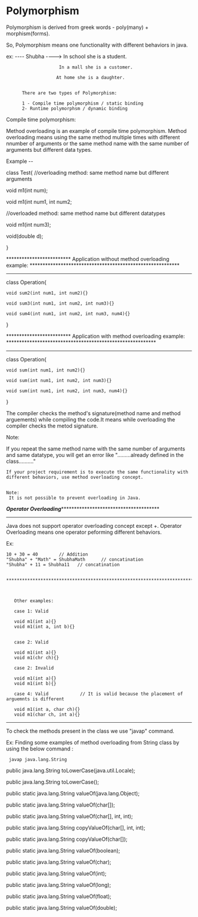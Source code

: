 # Polymorphism
Polymorphism is derived from  greek words - poly(many) + morphism(forms).


So, Polymorphism means one functionality with different behaviors in java.

ex: ---- Shubha ----> In school she is a student.

                        In a mall she is a customer.
                        
                       At home she is a daughter.
                       
          
          There are two types of Polymorphism: 
          
          1 - Compile time polymorphism / static binding
          2- Runtime polymorphsm / dynamic binding
          
          
          

Compile time polymorphism:

Method overloading is an example of compile time polymorphism. Method overloading means using the same method multiple times with different nnumber of 
arguments or the same method name with the same number of arguments but different data types.


Example --

class Test{
  //overloading method: same method name but different arguments
  
  void m1(int num);
  
  void m1(int num1, int num2;
  
  //overloaded method: same method name but different datatypes
  
  void m1(int num3);
  
  void(double d);
  
  }
  
  ************************* Application without method overloading example: **********************************************************
  *****************************************************************************************************************************
 
  
  class Operation{
  
    void sum2(int num1, int num2){}
    
    void sum3(int num1, int num2, int num3){}
    
    void sum4(int num1, int num2, int num3, num4){}
    
  }
  
   ************************* Application with method overloading example: **********************************************************
  ***************************************************************************************************************************
  class Operation{
  
    void sum(int num1, int num2){}
    
    void sum(int num1, int num2, int num3){}
    
    void sum(int num1, int num2, int num3, num4){}
    
  }
  
  The compiler checks the method's signature(method name and method arguements) while compiling the code.It means while overloading the compiler
  checks the metod signature.
  
  
  Note:
  
  If you repeat the same method name with the same number of arguments and same datatype, you will get an error like 
    ".........already defined in the class.........."
    
    
    If your project requirement is to execute the same functionality with different behaviors, use method overloading concept.
    
    
    Note:
     It is not possible to prevent overloading in Java. 
    
    
   *****************Operator Overloading*******************************************************
   
 *******************************************************************************************
 
 Java does not support operator overloading concept except +.
 Operator Overloading means one operator peforming different behaviors.
 
 Ex: 
 
    10 + 30 = 40        // Addition
    "Shubha" + "Math" = ShubhaMath      // concatination
    "Shubha" + 11 = Shubha11   // concatination
    
     *******************************************************************************************
     
    
    
       Other examples:
       
       case 1: Valid
       
       void m1(int a){}
       void m1(int a, int b){}  
       
       
       case 2: Valid
       
       void m1(int a){}
       void m1(chr ch){}  
       
       case 2: Invalid
       
       void m1(int a){}
       void m1(int b){}  
       
       case 4: Valid            // It is valid because the placement of arguemnts is different 
       
       void m1(int a, char ch){}
       void m1(char ch, int a){}  
  
  
   *******************************************************************************************
   
   To check the methods present in the class we use "javap" command.
   
   Ex:   Finding some examples of method overloading from String class by using the below command : 
   
     javap java.lang.String
   
   public java.lang.String toLowerCase(java.util.Locale);
   
  public java.lang.String toLowerCase();
  
  public static java.lang.String valueOf(java.lang.Object);
  
  public static java.lang.String valueOf(char[]);
  
  public static java.lang.String valueOf(char[], int, int);
  
  public static java.lang.String copyValueOf(char[], int, int);
  
  public static java.lang.String copyValueOf(char[]);
  
  public static java.lang.String valueOf(boolean);
  
  public static java.lang.String valueOf(char);
  
  public static java.lang.String valueOf(int);
  
  public static java.lang.String valueOf(long);
  
  public static java.lang.String valueOf(float);
  
  public static java.lang.String valueOf(double);
  
  
  
  
  
  

